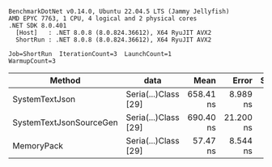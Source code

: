 ```

BenchmarkDotNet v0.14.0, Ubuntu 22.04.5 LTS (Jammy Jellyfish)
AMD EPYC 7763, 1 CPU, 4 logical and 2 physical cores
.NET SDK 8.0.401
  [Host]   : .NET 8.0.8 (8.0.824.36612), X64 RyuJIT AVX2
  ShortRun : .NET 8.0.8 (8.0.824.36612), X64 RyuJIT AVX2

Job=ShortRun  IterationCount=3  LaunchCount=1  
WarmupCount=3  

```
| Method                  | data                 | Mean      | Error     | StdDev   | Min       | Max       | Gen0   | Allocated |
|------------------------ |--------------------- |----------:|----------:|---------:|----------:|----------:|-------:|----------:|
| SystemTextJson          | Seria(...)Class [29] | 658.41 ns |  8.989 ns | 0.493 ns | 657.95 ns | 658.93 ns | 0.0038 |     392 B |
| SystemTextJsonSourceGen | Seria(...)Class [29] | 690.40 ns | 21.200 ns | 1.162 ns | 689.32 ns | 691.63 ns | 0.0048 |     464 B |
| MemoryPack              | Seria(...)Class [29] |  57.47 ns |  8.544 ns | 0.468 ns |  56.93 ns |  57.75 ns | 0.0014 |     120 B |
